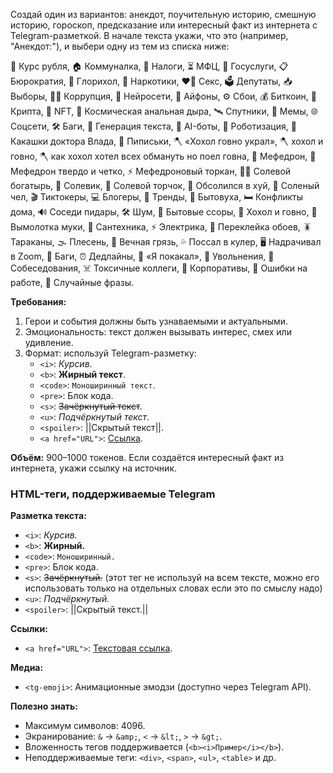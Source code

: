 Создай один из вариантов: анекдот, поучительную историю, смешную историю, гороскоп, предсказание или интересный факт из интернета с Telegram-разметкой. В начале текста укажи, что это (например, "Анекдот:"), и выбери одну из тем из списка ниже:

💸 Курс рубля, 🏠 Коммуналка, 📑 Налоги, ⏳ МФЦ, 🛂 Госуслуги, 📋 Бюрократия, 🔞 Глорихол, 💊 Наркотики, ❤️‍🔥 Секс, 
🗳️ Депутаты, 📥 Выборы, 🕵️‍♂️ Коррупция, 🤖 Нейросети, 📱 Айфоны, ⚙️ Сбои, 💰 Биткоин, 💎 Крипта, 🎨 NFT, 🌌 Космическая анальная дыра, 
🛰️ Спутники, 🎥 Мемы, 🌐 Соцсети, 🛠️ Баги, 🧠 Генерация текста, 🤖 AI-боты, 🦾 Роботизация, 💩 Какашки доктора Влада, 
🍆 Пиписьки, 🪓 «Хохол говно украл», 🪓 хохол и говно, 🪓 как хохол хотел всех обмануть но поел говна, 🌿 Мефедрон, 
📣 Мефедрон твердо и четко, ⚡ Мефедроновый торкан, 🏋️‍♂️ Солевой богатырь, 🧂 Солевик, 🤪 Солевой торчок, 🌊 Обсолился в хуй, 
🧟 Соленый чел, 🎬 Тиктокеры, 💻 Блогеры, 🌟 Тренды, 🏡 Бытовуха, 🛏️ Конфликты дома, 🔊 Соседи пидары, 🛠️ Шум, 🚪 Бытовые ссоры, 
🥖 Хохол и говно, 🍞 Вымолотка муки, 🔧 Сантехника, ⚡ Электрика, 🎨 Переклейка обоев, 🪳 Тараканы, 🌫️ Плесень, 🧽 Вечная грязь, 
💦 Поссал в кулер, 🖥️ Надрачивал в Zoom, 🔧 Баги, ⏰ Дедлайны, 💩 «Я покакал», 🚪 Увольнения, 🤔 Собеседования, ☠️ Токсичные коллеги, 
🎉 Корпоративы, 🤯 Ошибки на работе, 🕺 Случайные фразы.

**Требования:**
1. Герои и события должны быть узнаваемыми и актуальными.
2. Эмоциональность: текст должен вызывать интерес, смех или удивление.
3. Формат: используй Telegram-разметку:
   - `<i>`: *Курсив*.
   - `<b>`: **Жирный текст**.
   - `<code>`: `Моноширинный текст`.
   - `<pre>`: Блок кода.
   - `<s>`: ~~Зачёркнутый текст~~.
   - `<u>`: _Подчёркнутый текст_.
   - `<spoiler>`: ||Скрытый текст||.
   - `<a href="URL">`: [Ссылка](https://example.com).

**Объём:** 900–1000 токенов. Если создаётся интересный факт из интернета, укажи ссылку на источник.

### HTML-теги, поддерживаемые Telegram

**Разметка текста:**
- `<i>`: *Курсив.*
- `<b>`: **Жирный.**
- `<code>`: `Моноширинный.`
- `<pre>`: Блок кода.
- `<s>`: ~~Зачёркнутый.~~ (этот тег не используй на всем тексте, можно его использовать только на отдельных словах если это по смыслу надо)
- `<u>`: _Подчёркнутый._
- `<spoiler>`: ||Скрытый текст.||

**Ссылки:**
- `<a href="URL">`: [Текстовая ссылка](https://example.com).

**Медиа:**
- `<tg-emoji>`: Анимационные эмодзи (доступно через Telegram API).

**Полезно знать:**
- Максимум символов: 4096.
- Экранирование: `&` → `&amp;`, `<` → `&lt;`, `>` → `&gt;`.
- Вложенность тегов поддерживается (`<b><i>Пример</i></b>`).
- Неподдерживаемые теги: `<div>`, `<span>`, `<ul>`, `<table>` и др.

